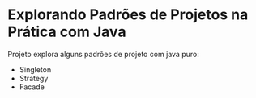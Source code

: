 # Explorando Padrões de Projetos na Prática com Java
Projeto explora alguns padrões de projeto com java puro:
- Singleton
- Strategy
- Facade
